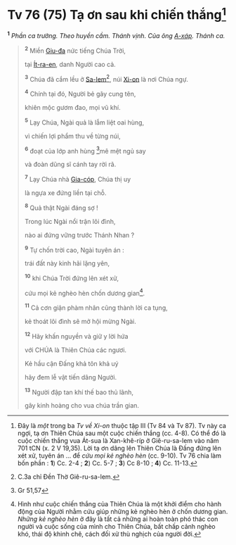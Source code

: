 # Tv 76 (75) Tạ ơn sau khi chiến thắng[^1-6b574371-e8d6-4327-9a76-7bbba6f4e09f]

<sup><b>1</b></sup> _Phần ca trưởng. Theo huyền cầm. Thánh vịnh. Của ông [A-xáp](). Thánh ca._

> <sup><b>2</b></sup> Miền [Giu-đa]() nức tiếng Chúa Trời,
>
> tại [Ít-ra-en](), danh Người cao cả.
>
> <sup><b>3</b></sup> Chúa đã cắm lều ở [Sa-lem]()[^2-6b574371-e8d6-4327-9a76-7bbba6f4e09f], núi [Xi-on]() là nơi Chúa ngự.
>
> <sup><b>4</b></sup> Chính tại đó, Người bẻ gãy cung tên,
>
> khiên mộc gươm đao, mọi vũ khí.
>
> <sup><b>5</b></sup> Lạy Chúa, Ngài quả là lẫm liệt oai hùng,
>
> vì chiến lợi phẩm thu về từng núi,
>
> <sup><b>6</b></sup> đoạt của lớp anh hùng [^1@-6b574371-e8d6-4327-9a76-7bbba6f4e09f]mê mệt ngủ say
>
> và đoàn dũng sĩ cánh tay rời rã.
>
> <sup><b>7</b></sup> Lạy Chúa nhà [Gia-cóp](), Chúa thị uy
>
> là ngựa xe đứng liền tại chỗ.
>
> <sup><b>8</b></sup> Quả thật Ngài đáng sợ !
>
> Trong lúc Ngài nổi trận lôi đình,
>
> nào ai đứng vững trước Thánh Nhan ?
>
> <sup><b>9</b></sup> Tự chốn trời cao, Ngài tuyên án :
>
> trái đất này kinh hãi lặng yên,
>
> <sup><b>10</b></sup> khi Chúa Trời đứng lên xét xử,
>
> cứu mọi kẻ nghèo hèn chốn dương gian[^3-6b574371-e8d6-4327-9a76-7bbba6f4e09f].
>
> <sup><b>11</b></sup> Cả cơn giận phàm nhân cũng thành lời ca tụng,
>
> kẻ thoát lôi đình sẽ mở hội mừng Ngài.
>
> <sup><b>12</b></sup> Hãy khấn nguyền và giữ y lời hứa
>
> với CHÚA là Thiên Chúa các ngươi.
>
> Kẻ hầu cận Đấng khả tôn khả uý
>
> hãy đem lễ vật tiến dâng Người.
>
> <sup><b>13</b></sup> Người đập tan khí thế bao thủ lãnh,
>
> gây kinh hoàng cho vua chúa trần gian.

[^1-6b574371-e8d6-4327-9a76-7bbba6f4e09f]: Đây là _một_ trong ba _Tv về Xi-on_ thuộc tập III (Tv 84 và Tv 87). Tv này ca ngợi, tạ ơn Thiên Chúa sau một cuộc chiến thắng (cc. 4-8). Có thể đó là cuộc chiến thắng vua Át-sua là Xan-khê-ríp ở Giê-ru-sa-lem vào năm 701 tCN (x. 2 V 19,35). Lời tạ ơn dâng lên Thiên Chúa là Đấng đứng lên xét xử, tuyên án ... để _cứu mọi kẻ nghèo hèn_ (cc. 9-10). Tv 76 chia làm bốn phần : **1**) Cc. 2-4 ; **2**) Cc. 5-7 ; **3**) Cc 8-10 ; **4**) Cc. 11-13.

[^2-6b574371-e8d6-4327-9a76-7bbba6f4e09f]: C.3a chỉ Đền Thờ Giê-ru-sa-lem.

[^3-6b574371-e8d6-4327-9a76-7bbba6f4e09f]: Hình như cuộc chiến thắng của Thiên Chúa là một khởi điểm cho hành động của Người nhằm cứu giúp những kẻ nghèo hèn ở chốn dương gian. _Những kẻ nghèo hèn_ ở đây là tất cả những ai hoàn toàn phó thác con người và cuộc sống của mình cho Thiên Chúa, bất chấp cảnh nghèo khó, thái độ khinh chê, cách đối xử thù nghịch của người đời.

[^1@-6b574371-e8d6-4327-9a76-7bbba6f4e09f]: Gr 51,57
